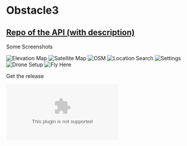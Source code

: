 # Obstacle3

## [Repo of the API (with description)](https://github.com/pouyana/Obstacle3)

Some Screenshots

![Elevation Map](docs/ElevationMap.png)
![Satellite Map](docs/SatelliteMap.png)
![OSM](docs/OSM.png)
![Location Search](docs/LocationSearch.png)
![Settings](docs/Settings.png)
![Drone Setup](docs/DroneSetup.png)
![Fly Here](docs/FlyHere.png)

Get the release

![Obstacle3 APK](release/obstacle3.apk)

